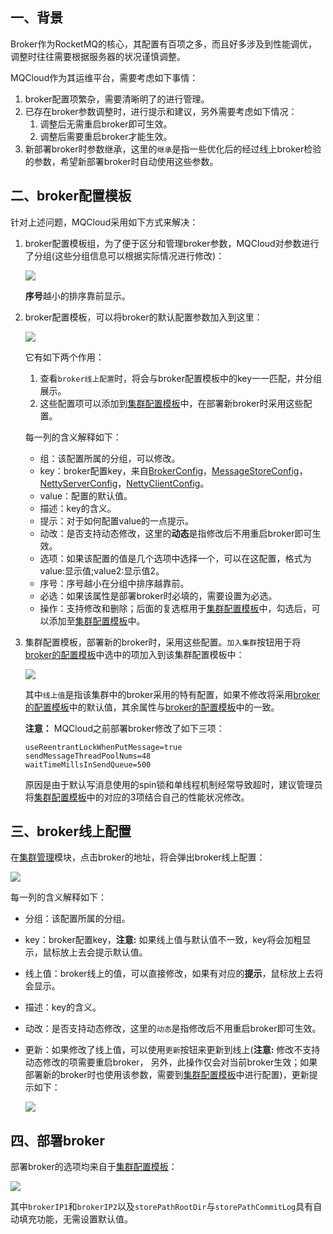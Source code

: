 ## 一、<span id="background">背景</span>

Broker作为RocketMQ的核心，其配置有百项之多，而且好多涉及到性能调优，调整时往往需要根据服务器的状况谨慎调整。

MQCloud作为其运维平台，需要考虑如下事情：

1. broker配置项繁杂，需要清晰明了的进行管理。
2. 已存在broker参数调整时，进行提示和建议，另外需要考虑如下情况：
   1. 调整后无需重启broker即可生效。
   2. 调整后需要重启broker才能生效。
3. 新部署broker时参数继承，这里的`继承`是指一些优化后的经过线上broker检验的参数，希望新部署broker时自动使用这些参数。

## 二、<span id="bkconfigTemplate">broker配置模板</span>

针对上述问题，MQCloud采用如下方式来解决：

1. broker配置模板组，为了便于区分和管理broker参数，MQCloud对参数进行了分组(这些分组信息可以根据实际情况进行修改)：

   <img src="img/brokerConfigTemplateGroup.png" class="img-wiki">

   **序号**越小的排序靠前显示。

2. <span id="brokerConfigTemplate">broker配置模板</span>，可以将broker的默认配置参数加入到这里：

   <img src="img/brokerConfigTemplate.png" class="img-wiki">

   它有如下两个作用：

   1. 查看`broker线上配置`时，将会与broker配置模板中的key一一匹配，并分组展示。
   2. 这些配置项可以添加到[集群配置模板](#clusterConfigTemplate)中，在部署新broker时采用这些配置。

   每一列的含义解释如下：

   - 组：该配置所属的分组，可以修改。
   - key：broker配置key，来自[BrokerConfig](https://github.com/apache/rocketmq/blob/master/common/src/main/java/org/apache/rocketmq/common/BrokerConfig.java)，[MessageStoreConfig](https://github.com/apache/rocketmq/blob/master/store/src/main/java/org/apache/rocketmq/store/config/MessageStoreConfig.java)，[NettyServerConfig](https://github.com/apache/rocketmq/blob/master/remoting/src/main/java/org/apache/rocketmq/remoting/netty/NettyServerConfig.java)，[NettyClientConfig](https://github.com/apache/rocketmq/blob/master/remoting/src/main/java/org/apache/rocketmq/remoting/netty/NettyClientConfig.java)。
   - value：配置的默认值。
   - 描述：key的含义。
   - 提示：对于如何配置value的一点提示。
   - 动改：是否支持动态修改，这里的**动态**是指修改后不用重启broker即可生效。
   - 选项：如果该配置的值是几个选项中选择一个，可以在这配置，格式为 value:显示值;value2:显示值2。
   - 序号：序号越小在分组中排序越靠前。
   - 必选：如果该属性是部署broker时必填的，需要设置为必选。
   - 操作：支持修改和删除；后面的复选框用于[集群配置模板](#clusterConfigTemplate)中，勾选后，可以添加至[集群配置模板](#clusterConfigTemplate)中。

3. <span id="clusterConfigTemplate">集群配置模板</span>，部署新的broker时，采用这些配置。`加入集群`按钮用于将[broker的配置模板](#brokerConfigTemplate)中选中的项加入到该集群配置模板中：

   <img src="img/clusterConfigTemplate.png" class="img-wiki">

   其中`线上值`是指该集群中的broker采用的特有配置，如果不修改将采用[broker的配置模板](#brokerConfigTemplate)中的默认值，其余属性与[broker的配置模板](#brokerConfigTemplate)中的一致。

   **注意：** MQCloud之前部署broker修改了如下三项：

   ```
   useReentrantLockWhenPutMessage=true
   sendMessageThreadPoolNums=48
   waitTimeMillsInSendQueue=500
   ```

   原因是由于默认写消息使用的spin锁和单线程机制经常导致超时，建议管理员将[集群配置模板](#clusterConfigTemplate)中的对应的3项结合自己的性能状况修改。

## 三、<span id="bkOnlineConfig">broker线上配置</span>

在[集群管理](/admin/cluster/list)模块，点击broker的地址，将会弹出broker线上配置：

<img src="img/brokerOnlineConfig.png" class="img-wiki">

每一列的含义解释如下：

- 分组：该配置所属的分组。

- key：broker配置key，**注意:** 如果线上值与默认值不一致，key将会加粗显示，鼠标放上去会提示默认值。

- 线上值：broker线上的值，可以直接修改，如果有对应的**提示**，鼠标放上去将会显示。

- 描述：key的含义。

- 动改：是否支持动态修改，这里的`动态`是指修改后不用重启broker即可生效。

- 更新：如果修改了线上值，可以使用`更新`按钮来更新到线上(**注意:** 修改不支持动态修改的项需要重启broker， 另外，此操作仅会对当前broker生效；如果部署新的broker时也使用该参数，需要到[集群配置模板](#clusterConfigTemplate)中进行配置)，更新提示如下：

  <img src="img/updateOnlineValue.png" class="img-wiki">

## 四、<span id="deployBroker">部署broker</span>

部署broker的选项均来自于[集群配置模板](#clusterConfigTemplate)：

<img src="img/add_master.png" class="img-wiki">

其中`brokerIP1`和`brokerIP2`以及`storePathRootDir`与`storePathCommitLog`具有自动填充功能，无需设置默认值。